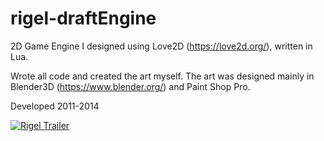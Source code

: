 # rigel-draftEngine
2D Game Engine I designed using Love2D (https://love2d.org/), written in Lua. 

Wrote all code and created the art myself. The art was designed mainly in Blender3D (https://www.blender.org/) and Paint Shop Pro.

Developed 2011-2014

[![Rigel Trailer](https://user-images.githubusercontent.com/8327505/210160296-7777f2ed-d38a-4f06-b928-fa055160987d.png)](http://www.youtube.com/watch?v=IAI4htCgl8g "Rigel Trailer")

